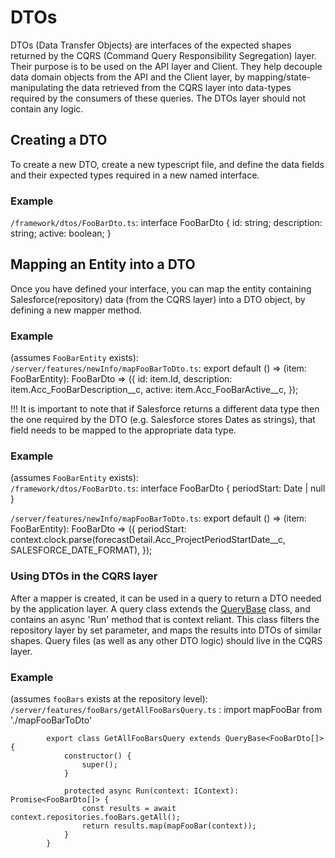 # DTOs #

DTOs (Data Transfer Objects) are interfaces of the expected shapes returned by the CQRS (Command Query Responsibility Segregation) layer. 
Their purpose is to be used on the API layer and Client. They help decouple data domain objects from the API and the Client layer, by mapping/state-manipulating the data retrieved from the CQRS layer into data-types required by the consumers of these queries.
The DTOs layer should not contain any logic.

## Creating a DTO

To create a new DTO, create a new typescript file, and define the data fields and their expected types required in a new named interface.

### Example

`/framework/dtos/FooBarDto.ts`:
            interface FooBarDto {
                id: string;
                description: string;
                active: boolean;
            }

## Mapping an Entity into a DTO 

Once you have defined your interface, you can map the entity containing Salesforce(repository) data (from the CQRS layer) into a DTO object, by defining a new mapper method.  

### Example 

(assumes `FooBarEntity` exists): 
`/server/features/newInfo/mapFooBarToDto.ts`:
            export default () => (item: FooBarEntity): FooBarDto => ({
                id: item.Id,
                description: item.Acc_FooBarDescription__c,
                active: item.Acc_FooBarActive__c,
            });

!!! It is important to note that if Salesforce returns a different data type then the one required by the DTO (e.g. Salesforce stores Dates as strings), that field needs to be mapped to the appropriate data type. 

### Example 

(assumes `FooBarEntity` exists):  
`/framework/dtos/FooBarDto.ts`:
            interface FooBarDto {
                periodStart: Date | null
            }

`/server/features/newInfo/mapFooBarToDto.ts`:
            export default () => (item: FooBarEntity): FooBarDto => ({
                periodStart: context.clock.parse(forecastDetail.Acc_ProjectPeriodStartDate__c, SALESFORCE_DATE_FORMAT),
            });

### Using DTOs in the CQRS layer

After a mapper is created, it can be used in a query to return a DTO needed by the application layer. A query class extends the [QueryBase<T>](/app/src/server/features/common/queryBase.ts) class, and contains an async 'Run' method that is context reliant. This class filters the repository layer by set parameter, and maps the results into DTOs of similar shapes.
Query files (as well as any other DTO logic) should live in the CQRS layer. 

### Example 

(assumes `fooBars` exists at the repository level):
`/server/features/fooBars/getAllFooBarsQuery.ts` :
            import mapFooBar from './mapFooBarToDto'

            export class GetAllFooBarsQuery extends QueryBase<FooBarDto[]> {
                constructor() {
                    super();
                }
                
                protected async Run(context: IContext): Promise<FooBarDto[]> {
                    const results = await context.repositories.fooBars.getAll();
                    return results.map(mapFooBar(context));
                }
            }
